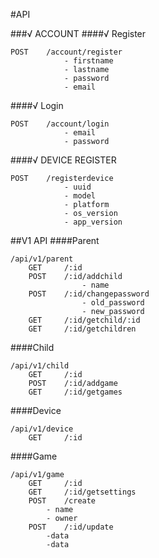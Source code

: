 #API

###√ ACCOUNT
####√ Register
```
POST    /account/register
            - firstname
            - lastname
            - password
            - email
```
####√ Login
```
POST    /account/login
            - email
            - password
```
####√ DEVICE REGISTER
```
POST    /registerdevice
            - uuid
            - model
            - platform
            - os_version
            - app_version
```
##V1 API
####Parent
```
/api/v1/parent
    GET     /:id
    POST    /:id/addchild
                - name
    POST    /:id/changepassword
                - old_password
                - new_password
    GET     /:id/getchild/:id
    GET     /:id/getchildren
```
####Child
```
/api/v1/child
    GET     /:id
    POST    /:id/addgame
    GET     /:id/getgames
```
####Device
```
/api/v1/device
    GET     /:id
```
####Game
```
/api/v1/game
    GET     /:id
    GET     /:id/getsettings
    POST    /create
        - name
        - owner
    POST    /:id/update
        -data
        -data

```